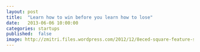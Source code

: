 ```yaml
---
layout: post
title:  "Learn how to win before you learn how to lose"
date:   2013-06-06 10:00:00
categories: startups
published:  false
image: http://zmitri.files.wordpress.com/2012/12/8eced-square-feature-scaled1000.jpg?w=500&h=500
---
```


